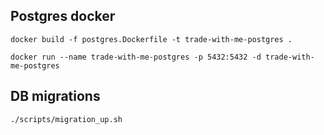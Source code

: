 ## Postgres docker

`docker build -f postgres.Dockerfile -t trade-with-me-postgres .`

`docker run --name trade-with-me-postgres -p 5432:5432 -d trade-with-me-postgres`


## DB migrations

`./scripts/migration_up.sh`